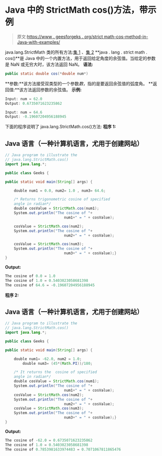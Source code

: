 # Java 中的 StrictMath cos()方法，带示例

> 原文:[https://www . geesforgeks . org/strict math-cos-method-in-Java-with-examples/](https://www.geeksforgeeks.org/strictmath-cos-method-in-java-with-examples/)

java.lang.StrictMath 类的所有方法:[集 1](https://www.geeksforgeeks.org/java-lang-strictmath-class-java-set-1/) 、[集 2](https://www.geeksforgeeks.org/java-lang-strictmath-class-java-set-2/)
**java . lang . strict math . cos()**是 Java 中的一个内置方法，用于返回给定角度的余弦值。当给定的参数是 NaN 或无穷大时，该方法返回 NaN。
**语法:**

```java
public static double cos(*double num*)
```

**参数:**该方法接受双类型的一个参数*数*，指的是要返回余弦值的弧度角。
**返回值:**该方法返回参数的余弦值。
**示例:**

```java
Input: num = 62.0
Output: 0.6735071623235862

Input: num = 64.6
Output: -0.19607204956188945
```

下面的程序说明了 java.lang.StrictMath.cos()方法:
**程序 1:**

## Java 语言（一种计算机语言，尤用于创建网站）

```java
// Java program to illustrate the
// java.lang.StrictMath.cos()
import java.lang.*;

public class Geeks {

public static void main(String[] args) {

    double num1 = 0.0, num2= 1.0 , num3= 64.6;

    /* Returns trigonometric cosine of specified
    angle in radian*/
    double cosValue = StrictMath.cos(num1);
    System.out.println("The cosine of "+
                           num1+" = " + cosValue);

    cosValue = StrictMath.cos(num2);
    System.out.println("The cosine of "+
                           num2+" = " + cosValue);

    cosValue = StrictMath.cos(num3);
    System.out.println("The cosine of "+
                           num3+" = " + cosValue);}
}
```

**Output:** 

```java
The cosine of 0.0 = 1.0
The cosine of 1.0 = 0.5403023058681398
The cosine of 64.6 = -0.19607204956188945
```

**程序 2:**

## Java 语言（一种计算机语言，尤用于创建网站）

```java
// Java program to illustrate the
// java.lang.StrictMath.cos()
import java.lang.*;

public class Geeks {

public static void main(String[] args) {

    double num1= -62.0, num2 = 1.0;
        double num3= (45*(Math.PI))/180;

    /* It returns the  cosine of specified
    angle in radian*/
    double cosValue = StrictMath.cos(num1);
    System.out.println("The cosine of "+
                           num1+" = " + cosValue);
    cosValue = StrictMath.cos(num2);
    System.out.println("The cosine of "+
                           num2+" = " + cosValue);
    cosValue = StrictMath.cos(num3);
    System.out.println("The cosine of "+
                           num3+" = " + cosValue);}
}
```

**Output:** 

```java
The cosine of -62.0 = 0.6735071623235862
The cosine of 1.0 = 0.5403023058681398
The cosine of 0.7853981633974483 = 0.7071067811865476
```